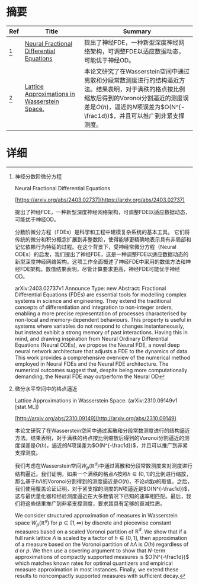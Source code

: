# 摘要

| Ref | Title | Summary |
| --- | --- | --- |
| [^1] | [Neural Fractional Differential Equations](https://arxiv.org/abs/2403.02737) | 提出了神经FDE，一种新型深度神经网络架构，可调整FDE以适应数据动态，可能优于神经OD。 |
| [^2] | [Lattice Approximations in Wasserstein Space.](http://arxiv.org/abs/2310.09149) | 本论文研究了在Wasserstein空间中通过离散和分段常数测度进行的结构逼近方法。结果表明，对于满秩的格点按比例缩放后得到的Voronoi分割逼近的测度误差是$O(h)$，逼近的$N$项误差为$O(N^{-\frac1d})$，并且可以推广到非紧支撑测度。 |

# 详细

[^1]: 神经分数阶微分方程

    Neural Fractional Differential Equations

    [https://arxiv.org/abs/2403.02737](https://arxiv.org/abs/2403.02737)

    提出了神经FDE，一种新型深度神经网络架构，可调整FDE以适应数据动态，可能优于神经OD。

    

    分数阶微分方程（FDEs）是科学和工程中建模复杂系统的基本工具。 它们将传统的微分和积分概念扩展到非整数阶，使得能够更精确地表示具有非局部和记忆依赖行为特征的过程。在这个背景下，受神经常微分方程（Neural ODEs）的启发，我们提出了神经FDE，这是一种调整FDE以适应数据动态的新型深度神经网络架构。这项工作全面概述了神经FDE中采用的数值方法和神经FDE架构。数值结果表明，尽管计算要求更高，神经FDE可能优于神经OD。

    arXiv:2403.02737v1 Announce Type: new  Abstract: Fractional Differential Equations (FDEs) are essential tools for modelling complex systems in science and engineering. They extend the traditional concepts of differentiation and integration to non-integer orders, enabling a more precise representation of processes characterised by non-local and memory-dependent behaviours.   This property is useful in systems where variables do not respond to changes instantaneously, but instead exhibit a strong memory of past interactions.   Having this in mind, and drawing inspiration from Neural Ordinary Differential Equations (Neural ODEs), we propose the Neural FDE, a novel deep neural network architecture that adjusts a FDE to the dynamics of data.   This work provides a comprehensive overview of the numerical method employed in Neural FDEs and the Neural FDE architecture. The numerical outcomes suggest that, despite being more computationally demanding, the Neural FDE may outperform the Neural OD
    
[^2]: 微分水平空间中的格点逼近

    Lattice Approximations in Wasserstein Space. (arXiv:2310.09149v1 [stat.ML])

    [http://arxiv.org/abs/2310.09149](http://arxiv.org/abs/2310.09149)

    本论文研究了在Wasserstein空间中通过离散和分段常数测度进行的结构逼近方法。结果表明，对于满秩的格点按比例缩放后得到的Voronoi分割逼近的测度误差是$O(h)$，逼近的$N$项误差为$O(N^{-\frac1d})$，并且可以推广到非紧支撑测度。

    

    我们考虑在Wasserstein空间$W_p(\mathbb{R}^d)$中通过离散和分段常数测度来对测度进行结构逼近。我们证明，如果一个满秩的格点$\Lambda$按照$h\in(0,1]$的比例进行缩放，那么基于$h\Lambda$的Voronoi分割得到的测度逼近是$O(h)$，不论$d$或$p$的取值。之后，我们使用覆盖论证证明，对于紧支撑的测度的$N$项逼近是$O(N^{-\frac1d})$，这与最优量化器和经验测度逼近在大多数情况下已知的速率相匹配。最后，我们将这些结果推广到非紧支撑测度，要求其具有足够的衰减性质。

    We consider structured approximation of measures in Wasserstein space $W_p(\mathbb{R}^d)$ for $p\in[1,\infty)$ by discrete and piecewise constant measures based on a scaled Voronoi partition of $\mathbb{R}^d$. We show that if a full rank lattice $\Lambda$ is scaled by a factor of $h\in(0,1]$, then approximation of a measure based on the Voronoi partition of $h\Lambda$ is $O(h)$ regardless of $d$ or $p$. We then use a covering argument to show that $N$-term approximations of compactly supported measures is $O(N^{-\frac1d})$ which matches known rates for optimal quantizers and empirical measure approximation in most instances. Finally, we extend these results to noncompactly supported measures with sufficient decay.
    

